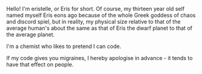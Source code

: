 Hello! I'm eristelle, or Eris for short. Of course, my thirteen year old self named myself Eris eons ago because of the whole Greek goddess of chaos and discord spiel, but in reality, my physical size relative to that of the average human's about the same as that of Eris the dwarf planet to that of the average planet. 

I'm a chemist who likes to pretend I can code. 

If my code gives you migraines, I hereby apologise in advance - it tends to have that effect on people. 

<!---
eristelle/eristelle is a ✨ special ✨ repository because its `README.md` (this file) appears on your GitHub profile.
You can click the Preview link to take a look at your changes.
--->
